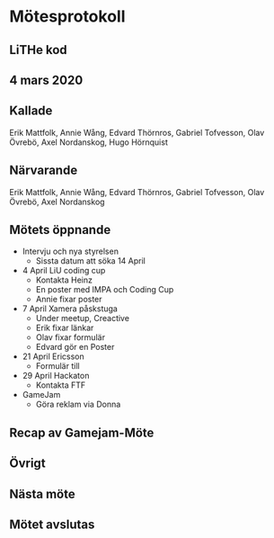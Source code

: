 # Mötesprotokoll

## LiTHe kod

## 4 mars 2020

## Kallade
Erik Mattfolk, Annie Wång, Edvard Thörnros, Gabriel Tofvesson, Olav Övrebö, Axel Nordanskog, Hugo Hörnquist

## Närvarande
Erik Mattfolk, Annie Wång, Edvard Thörnros, Gabriel Tofvesson, Olav Övrebö, Axel Nordanskog

## Mötets öppnande

 - Intervju och nya styrelsen
   - Sissta datum att söka 14 April
 - 4 April LiU coding cup
   - Kontakta Heinz
   - En poster med IMPA och Coding Cup
   - Annie fixar poster
 - 7 April Xamera påskstuga
   - Under meetup, Creactive
   - Erik fixar länkar
   - Olav fixar formulär
   - Edvard gör en Poster
 - 21 April Ericsson
   - Formulär till
 - 29 April Hackaton
   - Kontakta FTF
 - GameJam
   - Göra reklam via Donna
 

## Recap av Gamejam-Möte


## Övrigt

## Nästa möte

## Mötet avslutas

